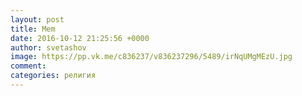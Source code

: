```yaml
--- 
layout: post 
title: Mem 
date: 2016-10-12 21:25:56 +0000 
author: svetashov 
image: https://pp.vk.me/c836237/v836237296/5489/irNqUMgMEzU.jpg
comment: 
categories: религия
---
```

